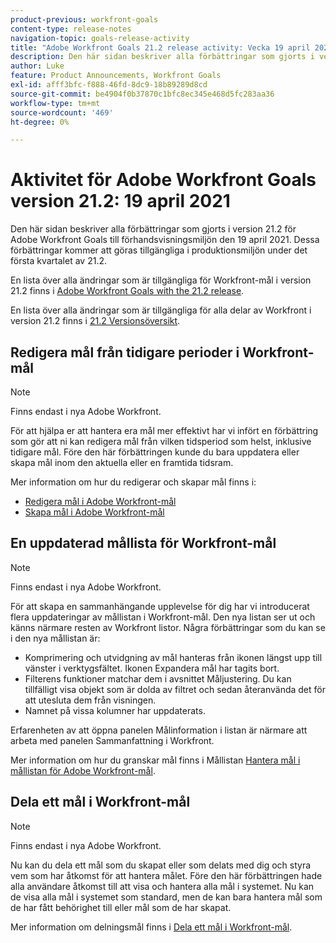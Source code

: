 ```yaml
---
product-previous: workfront-goals
content-type: release-notes
navigation-topic: goals-release-activity
title: "Adobe Workfront Goals 21.2 release activity: Vecka 19 april 2021"
description: Den här sidan beskriver alla förbättringar som gjorts i version 21.2 för Adobe Workfront Goals till förhandsvisningsmiljön den 19 april 2021. Dessa förbättringar kommer att göras tillgängliga i produktionsmiljön under det första kvartalet av 21.2.
author: Luke
feature: Product Announcements, Workfront Goals
exl-id: afff3bfc-f888-46fd-8dc9-18b89289d8cd
source-git-commit: be4904f0b37870c1bfc8ec345e468d5fc283aa36
workflow-type: tm+mt
source-wordcount: '469'
ht-degree: 0%

---
```


# Aktivitet för Adobe Workfront Goals version 21.2: 19 april 2021

Den här sidan beskriver alla förbättringar som gjorts i version 21.2 för Adobe Workfront Goals till förhandsvisningsmiljön den 19 april 2021. Dessa förbättringar kommer att göras tillgängliga i produktionsmiljön under det första kvartalet av 21.2.

En lista över alla ändringar som är tillgängliga för Workfront-mål i version 21.2 finns i [Adobe Workfront Goals with the 21.2 release](../../../../product-announcements/product-releases/goals-release-activity/goals-21.2-release/goals-release-21-2.md).

En lista över alla ändringar som är tillgängliga för alla delar av Workfront i version 21.2 finns i [21.2 Versionsöversikt](../../../../product-announcements/product-releases/21.2-release-activity/21-2-release-overview.md).

## Redigera mål från tidigare perioder i Workfront-mål

>[!NOTE]
>
>Finns endast i nya Adobe Workfront.

För att hjälpa er att hantera era mål mer effektivt har vi infört en förbättring som gör att ni kan redigera mål från vilken tidsperiod som helst, inklusive tidigare mål. Före den här förbättringen kunde du bara uppdatera eller skapa mål inom den aktuella eller en framtida tidsram.

Mer information om hur du redigerar och skapar mål finns i:

* [Redigera mål i Adobe Workfront-mål](../../../../workfront-goals/goal-management/edit-goals.md)
* [Skapa mål i Adobe Workfront-mål](../../../../workfront-goals/goal-management/create-goals.md)

## En uppdaterad mållista för Workfront-mål

>[!NOTE]
>
>Finns endast i nya Adobe Workfront.

För att skapa en sammanhängande upplevelse för dig har vi introducerat flera uppdateringar av mållistan i Workfront-mål. Den nya listan ser ut och känns närmare resten av Workfront listor. Några förbättringar som du kan se i den nya mållistan är:

* Komprimering och utvidgning av mål hanteras från ikonen längst upp till vänster i verktygsfältet. Ikonen Expandera mål har tagits bort.
* Filterens funktioner matchar dem i avsnittet Måljustering. Du kan tillfälligt visa objekt som är dolda av filtret och sedan återanvända det för att utesluta dem från visningen.
* Namnet på vissa kolumner har uppdaterats.

Erfarenheten av att öppna panelen Målinformation i listan är närmare att arbeta med panelen Sammanfattning i Workfront.

Mer information om hur du granskar mål finns i Mållistan [Hantera mål i mållistan för Adobe Workfront-mål](../../../../workfront-goals/goal-review-and-workfront-goals-sections/manage-goals-in-goal-list.md).

## Dela ett mål i Workfront-mål

>[!NOTE]
>
>Finns endast i nya Adobe Workfront.

Nu kan du dela ett mål som du skapat eller som delats med dig och styra vem som har åtkomst för att hantera målet. Före den här förbättringen hade alla användare åtkomst till att visa och hantera alla mål i systemet. Nu kan de visa alla mål i systemet som standard, men de kan bara hantera mål som de har fått behörighet till eller mål som de har skapat.

Mer information om delningsmål finns i [Dela ett mål i Workfront-mål](../../../../workfront-goals/workfront-goals-settings/share-a-goal.md).

